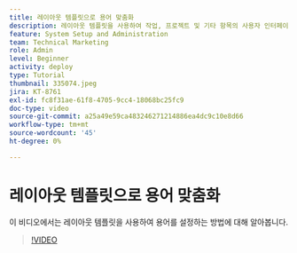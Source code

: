 ```yaml
---
title: 레이아웃 템플릿으로 용어 맞춤화
description: 레이아웃 템플릿을 사용하여 작업, 프로젝트 및 기타 항목의 사용자 인터페이스에 표시되는 용어를 사용자 지정하는 방법을 알아봅니다.
feature: System Setup and Administration
team: Technical Marketing
role: Admin
level: Beginner
activity: deploy
type: Tutorial
thumbnail: 335074.jpeg
jira: KT-8761
exl-id: fc8f31ae-61f8-4705-9cc4-18068bc25fc9
doc-type: video
source-git-commit: a25a49e59ca483246271214886ea4dc9c10e8d66
workflow-type: tm+mt
source-wordcount: '45'
ht-degree: 0%

---
```


# 레이아웃 템플릿으로 용어 맞춤화

이 비디오에서는 레이아웃 템플릿을 사용하여 용어를 설정하는 방법에 대해 알아봅니다.

>[!VIDEO](https://video.tv.adobe.com/v/335074/?quality=12&learn=on)
